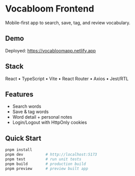 # Vocabloom Frontend

Mobile-first app to search, save, tag, and review vocabulary.

## Demo
Deployed: https://vocabloomapp.netlify.app

## Stack
React • TypeScript • Vite • React Router • Axios • Jest/RTL

## Features
- Search words
- Save & tag words
- Word detail + personal notes
- Login/Logout with HttpOnly cookies

## Quick Start
```bash
pnpm install
pnpm dev          # http://localhost:5173
pnpm test         # run unit tests
pnpm build        # production build
pnpm preview      # preview built app